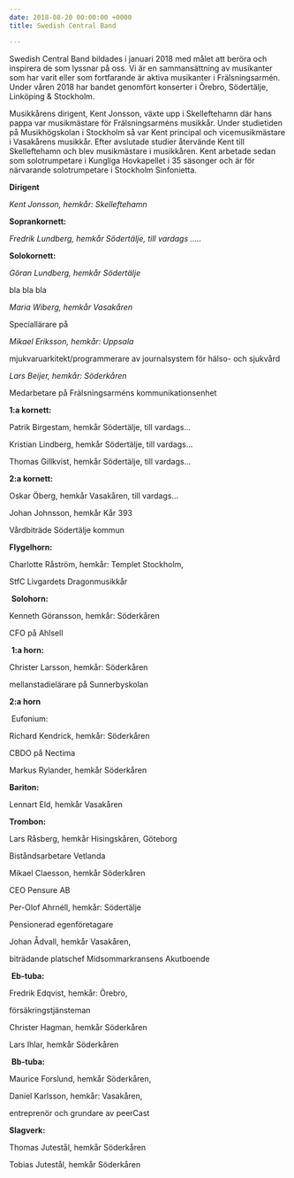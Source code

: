 ```yaml
---
date: 2018-08-20 00:00:00 +0000
title: Swedish Central Band

---
```

Swedish Central Band bildades i januari 2018 med målet att beröra och inspirera de som lyssnar på oss. Vi är en sammansättning av musikanter som har varit eller som fortfarande är aktiva musikanter i Frälsningsarmén. Under våren 2018 har bandet genomfört konserter i Örebro, Södertälje, Linköping & Stockholm.

Musikkårens dirigent, Kent Jonsson, växte upp i Skelleftehamn där hans pappa var musikmästare för Frälsningsarméns musikkår. Under studietiden på Musikhögskolan i Stockholm så var Kent principal och vicemusikmästare i Vasakårens musikkår. Efter avslutade studier återvände Kent till Skelleftehamn och blev musikmästare i musikkåren. Kent arbetade sedan som solotrumpetare i Kungliga Hovkapellet i 35 säsonger och är för närvarande solotrumpetare i Stockholm Sinfonietta.

**Dirigent**

_Kent Jonsson, hemkår: Skelleftehamn_

**Soprankornett:**

_Fredrik Lundberg, hemkår Södertälje, till vardags ….._

**Solokornett:**

_Göran Lundberg, hemkår Södertälje_

bla bla bla

_Maria Wiberg, hemkår Vasakåren_

Speciallärare på 

_Mikael Eriksson, hemkår: Uppsala_ 

mjukvaruarkitekt/programmerare av journalsystem för hälso- och sjukvård 

_Lars Beijer, hemkår: Söderkåren_

Medarbetare på Frälsningsarméns kommunikationsenhet

**1:a kornett:**

Patrik Birgestam, hemkår Södertälje, till vardags...

Kristian Lindberg, hemkår Södertälje, till vardags…

Thomas Gillkvist, hemkår Södertälje, till vardags…

**2:a kornett:**

Oskar Öberg, hemkår Vasakåren, till vardags…

Johan Johnsson, hemkår Kår 393

Vårdbiträde Södertälje kommun

**Flygelhorn:**

Charlotte Råström, hemkår: Templet Stockholm, 

StfC Livgardets Dragonmusikkår

 **Solohorn:**

Kenneth Göransson, hemkår: Söderkåren

CFO på Ahlsell

 **1:a horn:**

Christer Larsson, hemkår: Söderkåren

mellanstadielärare på Sunnerbyskolan

**2:a horn**

 Eufonium:

Richard Kendrick, hemkår: Söderkåren

CBDO på Nectima 

Markus Rylander, hemkår Söderkåren 

**Bariton:**

Lennart Eld, hemkår Vasakåren

**Trombon:**

Lars Råsberg, hemkår Hisingskåren, Göteborg

Biståndsarbetare Vetlanda

Mikael Claesson, hemkår Söderkåren

CEO Pensure AB

Per-Olof Ahrnéll, hemkår: Södertälje

Pensionerad egenföretagare

Johan Ådvall, hemkår Vasakåren, 

biträdande platschef Midsommarkransens Akutboende

 **Eb-tuba:**

Fredrik Edqvist, hemkår: Örebro, 

försäkringstjänsteman

Christer Hagman, hemkår Söderkåren

Lars Ihlar, hemkår Söderkåren

 **Bb-tuba:**

Maurice Forslund, hemkår Söderkåren,

Daniel Karlsson, hemkår: Vasakåren, 

entreprenör och grundare av peerCast

**Slagverk:**

Thomas Jutestål, hemkår Söderkåren

Tobias Jutestål, hemkår Söderkåren